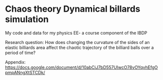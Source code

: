 # Chaos theory Dynamical billards simulation
My code and data for my physics EE- a course component of the IBDP

Research question: How does changing the curvature of the sides of an elastic billiards area affect the chaotic trajectory of the billiard balls over a period of time?

Appendix: https://docs.google.com/document/d/10abCiJ7bD557UIwcO78vOYqvhEfgOpmpANngXtSTCDk/
